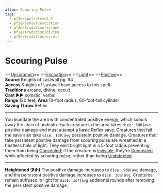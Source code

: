 ```yaml
---
alias: Scouring Pulse
tags:
  - pf2e/spell/level_5
  - pf2e/school/evocation
  - pf2e/tradition/arcane
  - pf2e/tradition/divine
  - pf2e/tradition/occult
---
```


# Scouring Pulse

==[Uncommon](../../../Traits/Uncommon.md)== ==[Evocation](../../../Traits/Evocation.md)== ==[Light](1%20TTRPG/PF2e%20Wiki/Traits/Light)== ==[Positive](../../../Traits/Positive.md)==  
__Source__ Knights of Lastwall pg. 94  
**Access** Knights of Lastwall have access to this spell.  
**Traditions** arcane, divine, occult  
**Cast** ►► somatic, verbal  
**Range** 120 feet; **Area** 10-foot radius, 60-foot-tall cylinder  
**Saving Throw** Reflex

---

You inundate the area with concentrated positive energy, which scours away the stain of undeath. Each creature in the area takes `dice: 6d8|avg` positive damage and must attempt a basic Reflex save. Creatures that fail the save also take `dice: 1d8|avg` persistent positive damage. Creatures that take persistent positive damage from scouring pulse are wreathed in a heatless halo of light. They emit bright light in a 5-foot radius preventing them from being [Concealed](../../../Conditions/Concealed.md); if the creature is [Invisible](../../../Conditions/Invisible.md), they're [Concealed](../../../Conditions/Concealed.md) while affected by scouring pulse, rather than being [Undetected](../../../Conditions/Undetected.md).

<hr>

**Heightened (8th)** The positive damage increases to `dice: 9d8|avg` damage, and the persistent positive damage increases to `dice: 2d8|avg`. Creatures remain suffused in light for `dice: 1d4|avg` additional rounds after removing the persistent positive damage.
